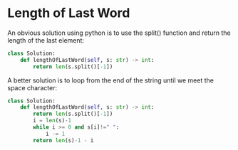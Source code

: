 # Length of Last Word
An obvious solution using python is to use the split() function and return the length of the last element:
```python
class Solution:
    def lengthOfLastWord(self, s: str) -> int:
        return len(s.split()[-1])
```
A better solution is to loop from the end of the string until we meet the space character:
```python
class Solution:
    def lengthOfLastWord(self, s: str) -> int:
        return len(s.split()[-1])
        i = len(s)-1
        while i >= 0 and s[i]!=" ":
            i -= 1
        return len(s)-1 - i
```
